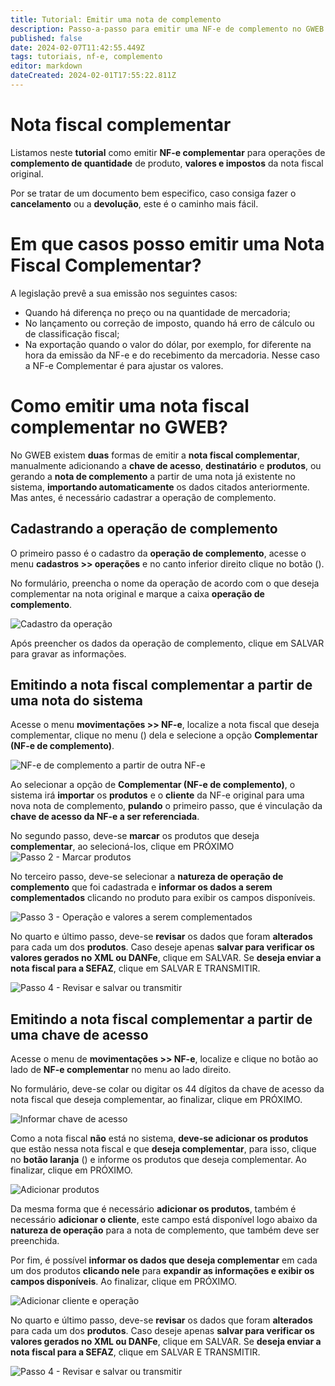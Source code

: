 ```yaml
---
title: Tutorial: Emitir uma nota de complemento
description: Passo-a-passo para emitir uma NF-e de complemento no GWEB
published: false
date: 2024-02-07T11:42:55.449Z
tags: tutoriais, nf-e, complemento
editor: markdown
dateCreated: 2024-02-01T17:55:22.811Z
---
```


# Nota fiscal complementar
Listamos neste **tutorial** como emitir **NF-e complementar** para operações de **complemento de quantidade** de produto, **valores e impostos** da nota fiscal original.

Por se tratar de um documento bem especifico, caso consiga fazer o **cancelamento** ou a **devolução**, este é o caminho mais fácil.

# Em que casos posso emitir uma Nota Fiscal Complementar?

A legislação prevê a sua emissão nos seguintes casos:

- Quando há diferença no preço ou na quantidade de mercadoria;
- No lançamento ou correção de imposto, quando há erro de cálculo ou de classificação fiscal;
- Na exportação quando o valor do dólar, por exemplo, for diferente na hora da emissão da NF-e e do recebimento da mercadoria. Nesse caso a NF-e Complementar é para ajustar os valores.

# Como emitir uma nota fiscal complementar no GWEB?

No GWEB existem **duas** formas de emitir a **nota fiscal complementar**, manualmente adicionando a **chave de acesso**, **destinatário** e **produtos**, ou gerando a **nota de complemento** a partir de uma nota já existente no sistema, **importando automaticamente** os dados citados anteriormente.
Mas antes, é necessário cadastrar a operação de complemento.

## Cadastrando a operação de complemento
O primeiro passo é o cadastro da **operação de complemento**, acesse o menu **cadastros >> operações** e no canto inferior direito clique no botão (<span class="mdi mdi-plus"></span>).

No formulário, preencha o nome da operação de acordo com o que deseja complementar na nota original e marque a caixa **operação de complemento**.

![Cadastro da operação](/tutoriais/nfe-complemento/cadastro_operacao.png)

Após preencher os dados da operação de complemento, clique em <span class="mat-button mat-accent">SALVAR</span> para gravar as informações.


## Emitindo a nota fiscal complementar a partir de uma nota do sistema

Acesse o menu **movimentações >> NF-e**, localize a nota fiscal que deseja complementar, clique no menu (<span class="mdi mdi-dots-vertical"></span>) dela e selecione a opção **Complementar (NF-e de complemento)**.

![NF-e de complemento a partir de outra NF-e](/tutoriais/nfe-complemento/complemento_a_partir_nf-e.png)

Ao selecionar a opção de **Complementar (NF-e de complemento)**, o sistema irá **importar** os **produtos** e o **cliente** da NF-e original para uma nova nota de complemento, **pulando** o primeiro passo, que é vinculação da **chave de acesso da NF-e a ser referenciada**.

No segundo passo, deve-se **marcar** os produtos que deseja **complementar**, ao selecioná-los, clique em <span class="mat-button mat-accent">PRÓXIMO</span>
![Passo 2 - Marcar produtos](/tutoriais/nfe-complemento/passo_2_selecionar_produtos.png)

No terceiro passo, deve-se selecionar a **natureza de operação de complemento** que foi cadastrada e **informar os dados a serem complementados** clicando no produto para exibir os campos disponíveis.

![Passo 3 - Operação e valores a serem complementados](/tutoriais/nfe-complemento/passo_3_operacao_valores.png)

No quarto e último passo, deve-se **revisar** os dados que foram **alterados** para cada um dos **produtos**. Caso deseje apenas **salvar para verificar os valores gerados no XML ou DANFe**, clique em <span class="mat-button mat-accent">SALVAR</span>. Se **deseja enviar a nota fiscal para a SEFAZ**, clique em <span class="mat-button">SALVAR E TRANSMITIR</span>.

![Passo 4 - Revisar e salvar ou transmitir](/tutoriais/nfe-complemento/passo_4_revisar_transmitir.png)

## Emitindo a nota fiscal complementar a partir de uma chave de acesso

Acesse o menu de **movimentações >> NF-e**, localize e clique no botão <span class="mdi mdi-plus"></span> ao lado de **NF-e complementar** no menu ao lado direito.

No formulário, deve-se colar ou digitar os 44 dígitos da chave de acesso da nota fiscal que deseja complementar, ao finalizar, clique em <span class="mat-button mat-accent">PRÓXIMO</span>.

![Informar chave de acesso](/tutoriais/nfe-complemento/informar_chave_acesso.png)

Como a nota fiscal **não** está no sistema, **deve-se adicionar os produtos** que estão nessa nota fiscal e que **deseja complementar**, para isso, clique no **botão laranja** (<span class="mdi mdi-barcode"></span>) e informe os produtos que deseja complementar. Ao finalizar, clique em <span class="mat-button mat-accent">PRÓXIMO</span>.

![Adicionar produtos](/tutoriais/nfe-complemento/adicionar_produtos.png)

Da mesma forma que é necessário **adicionar os produtos**, também é necessário **adicionar o cliente**, este campo está disponível logo abaixo da **natureza de operação** para a nota de complemento, que também deve ser preenchida.

Por fim, é possível **informar os dados que deseja complementar** em cada um dos produtos **clicando nele** para **expandir as informações e exibir os campos disponíveis**. Ao finalizar, clique em <span class="mat-button mat-accent">PRÓXIMO</span>.

![Adicionar cliente e operação](/tutoriais/nfe-complemento/adicionar_cliente_operacao.png)

No quarto e último passo, deve-se **revisar** os dados que foram **alterados** para cada um dos **produtos**. Caso deseje apenas **salvar para verificar os valores gerados no XML ou DANFe**, clique em <span class="mat-button mat-accent">SALVAR</span>. Se **deseja enviar a nota fiscal para a SEFAZ**, clique em <span class="mat-button">SALVAR E TRANSMITIR</span>.

![Passo 4 - Revisar e salvar ou transmitir](/tutoriais/nfe-complemento/passo_4_revisar_transmitir.png)


